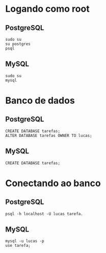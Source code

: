 # Logando como root

## PostgreSQL
```
sudo su
su postgres
psql
```

## MySQL
```
sudo su
mysql
```

# Banco de dados

## PostgreSQL
```
CREATE DATABASE tarefas;
ALTER DATABASE tarefas OWNER TO lucas;
```

## MySQL
```
CREATE DATABASE tarefas;
```

# Conectando ao banco

## PostgreSQL
```
psql -h localhost -U lucas tarefa.
```

## MySQL
```
mysql -u lucas -p
use tarefa;
```